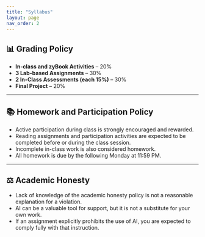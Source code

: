 ```yaml
---
title: "Syllabus"
layout: page
nav_order: 2
---
```


## 📊 Grading Policy

- **In-class and zyBook Activities** – 20%  
- **3 Lab-based Assignments** – 30%  
- **2 In-Class Assessments (each 15%)** – 30%  
- **Final Project** – 20%

---

## 📚 Homework and Participation Policy

- Active participation during class is strongly encouraged and rewarded.
- Reading assignments and participation activities are expected to be completed before or during the class session.
- Incomplete in-class work is also considered homework.
- All homework is due by the following Monday at 11:59 PM.

---

## ⚖️ Academic Honesty

- Lack of knowledge of the academic honesty policy is not a reasonable explanation for a violation.
- AI can be a valuable tool for support, but it is not a substitute for your own work.
- If an assignment explicitly prohibits the use of AI, you are expected to comply fully with that instruction.
